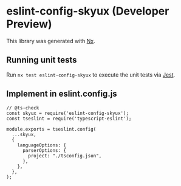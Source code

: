 # eslint-config-skyux (Developer Preview)

This library was generated with [Nx](https://nx.dev).

## Running unit tests

Run `nx test eslint-config-skyux` to execute the unit tests via [Jest](https://jestjs.io).

## Implement in eslint.config.js

```
// @ts-check
const skyux = require('eslint-config-skyux');
const tseslint = require('typescript-eslint');

module.exports = tseslint.config(
  ...skyux,
  {
    languageOptions: {
      parserOptions: {
        project: "./tsconfig.json",
      },
    },
  },
);
```
